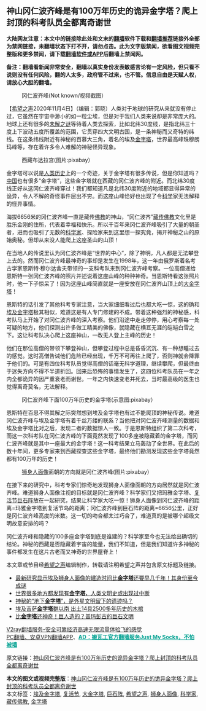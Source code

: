  <h2>神山冈仁波齐峰是有100万年历史的诡异金字塔？爬上封顶的科考队员全都离奇谢世</h2> <p class="notice"><b>大陆网友注意：本文中的链接除此处和文末的<a href="https://github.com/bannedbook/fanqiang" >翻墙</a>软件下载和<a href="https://github.com/killgcd/justmysocks/blob/master/README.md">翻墙推荐</a>链接外全部为禁网链接，未翻墙状态下打不开，请勿点击。此为文字版禁闻，欲看图文视频完整版和更多禁闻，请下载<a href="https://github.com/bannedbook/fanqiang">翻墙软件或APP</a>后翻墙上禁闻网。</p><p>备注：翻墙看新闻非常安全，翻墙以真实身份发表敏感言论有一定风险，但只看不说则没有任何风险，翻的人太多，政府管不过来，也不管。信息自由是天赋人权，请放心大胆的翻墙。</b></p>  <div class="entry"> <figure><figcaption>冈仁波齐峰(Not known/视频截图）</figcaption></figure> <p>【<span class='wp_keywordlink_affiliate'><a href="https://www.soundofhope.org" title="希望之声" target="_blank">希望之声</a></span>2020年11月4日】（编辑：郭晓）人类对于地球的研究从来就没有停止过，它虽然在宇宙中渺小的如一粒尘埃，但是对于我们人类来说却是非常庞大的。地球上还有很多的<span class='wp_keywordlink_affiliate'><a href="https://www.bannedbook.org/bnews/aomi/earth/" title="未解之谜" target="_blank">未解之谜</a></span>等待着人类去探索，比如北纬30度线，是指北纬三十度上下波动五度所覆盖的范围，它贯穿四大文明古国，是一条神秘而又奇特的纬线。在这条纬线附近有神秘的百慕大三角，着名的埃及<a href="https://www.bannedbook.org/bnews/tag/%e9%87%91%e5%ad%97%e5%a1%94/" class="st_tag internal_tag" rel="tag" title="标签 金字塔 下的日志">金字塔</a>，世界最高峰珠穆朗玛峰等，存在着许多令人难解的神秘怪异现象。</p> <figure><figcaption>西藏布达拉宫(图片:pixabay）</figcaption></figure> <p>金字塔可以说是<span class='wp_keywordlink'><a href="https://www.bannedbook.org/forum3/topic1750.html" title="考古学禁区-被掩藏的人类历史" target="_blank">人类历史</a></span>上的一个奇迹，关于金字塔有很多传说，但是你知道吗？<span class='wp_keywordlink_affiliate'><a href="https://www.bannedbook.org/" title="中国" target="_blank">中国</a></span>也有很多“金字塔”，这些金字塔就在西藏的冈仁波齐峰的附近。而北纬30度线正好从这冈仁波齐峰穿过！我们都知道凡是北纬30度附近的地域都显得异常的诡异，令人不解的奇怪事件层出不穷。而这座山峰恰好也出现了令<span class='wp_keywordlink'><a href="https://www.bannedbook.org/forum11/topic309.html" title="禁片：“科学”的棍子" target="_blank">科学</a></span>家无法解释的怪异事情。</p> <p>海拔6656米的冈仁波齐峰一直是藏传<span class='wp_keywordlink'><a href="https://www.qi-gong.me/buddhism/" title="佛教" target="_blank">佛教</a></span>的神山，“冈仁波齐”<a href="https://www.bannedbook.org/bnews/tag/%E8%97%8F%E4%BC%A0%E4%BD%9B%E6%95%99/" class="st_tag internal_tag" rel="tag" title="标签 藏传佛教 下的日志">藏传佛教</a>文化里是胜乐金刚的住所，代表着幸福和快乐。所以千百年来冈仁波齐峰吸引了大量的朝圣者，进而也吸引了无数的<a href="https://www.bannedbook.org/bnews/tag/%e7%a7%91%e5%ad%a6%e5%ae%b6/" class="st_tag internal_tag" rel="tag" title="标签 科学家 下的日志">科学家</a>、探险家来到这里想一探究竟，揭开神秘之山的原始奥秘。但却从来没人能爬上这座圣山的山顶！</p>  <p>在当地人的传说里认为冈仁波齐峰是“世界的中心”，除了神明，凡人都是无法攀登上去的。然而冈仁波齐峰最神奇的事却是发生在1998年，这一年由俄罗斯着名考古学家恩斯特·穆尔达舍夫带领的一支科考队来到冈仁波齐峰考察。一位高僧递给恩斯特一张冈仁波齐峰的照片并述说着这座山峰的种种神奇。当恩斯特看这张照片时，他一下子惊呆了！因为这座山峰简直就是一座安放在冈仁波齐山顶上的<a href="https://www.bannedbook.org/bnews/tag/%E5%A4%A7%E9%87%91%E5%AD%97%E5%A1%94/" class="st_tag internal_tag" rel="tag" title="标签 大金字塔 下的日志">大金字塔</a>！</p> <p></p> <p>恩斯特的话引发了其他科考专家注意，当大家细细看过后也都大吃一惊，这的确和<a href="https://www.bannedbook.org/bnews/tag/%E5%9F%83%E5%8F%8A%E9%87%91%E5%AD%97%E5%A1%94/" class="st_tag internal_tag" rel="tag" title="标签 埃及金字塔 下的日志">埃及金字塔</a>极其相似，难道这是有人专门修建的不成。带着这种强烈的神秘感，科考队马上开始了对冈仁波齐峰的深入考察。他们沿途中走走停停，用心考察每一处可疑的地方，他们探测出许多做工精美的佛像，就隐藏在横亘无涯的皑皑白雪之下。这让科考队决心爬上这座神山，一改无人登上主峰的历史！</p>  <p></p> <p>他们在那位高僧的带领下攀登神山，但攀登过程中总是昏昏沉沉、有一种想睡过去的感觉。这时高僧告诫他们危险已经出现，千万不可再往上爬了，否则神就会降罪于他们的。可是有四位科考队员觉得高僧的话毫无科学道理，继续攀爬，但最终由于迷失方向不得不半道折回。回来后恐怖的事情发生了，这四位科考队员在一年之内全都诡异的因严重衰老而谢世。一年之内快速变老并死去，当时最高级的医生也觉得离奇莫名，无法解释。</p> <figure><figcaption>冈仁波齐峰下面100万年历史的金字塔(示意图:pixabay）</figcaption></figure> <p>恩斯特在百思不得其解之际突然想到埃及金字塔也有过不能爬顶的神秘传说。难道冈仁波齐峰与埃及金字塔有着千丝万缕的联系？当他把对冈仁波齐峰测量的数据和埃及金字塔比对之后，发现二者的数据惊人一致。于是恩斯特组织了第二次科考，而这一次科考队在冈仁波齐峰的下面竟然发现了100多座被隐藏着的金字塔，而冈仁波齐峰就是其中一座最大的金字塔！这一科考结果立马轰动了全世界。在此后的数十年间，更多专家来到西藏探查这些金字塔，最终他们勘测发现这些金字塔竟然都有100万年的历史！</p>  <figure><figcaption><a href="https://www.bannedbook.org/bnews/tag/%e7%8b%ae%e8%ba%ab%e4%ba%ba%e9%9d%a2%e5%83%8f/" class="st_tag internal_tag" rel="tag" title="标签 狮身人面像 下的日志">狮身人面像</a>面朝的方向就是冈仁波齐峰(图片:pixabay）</figcaption></figure> <p>在接下来的研究中，科考专家们惊奇地发现狮身人面像面朝的方向居然就是冈仁波齐峰。难道狮身人面像注视的目标就是冈仁波齐峰？科学家们又把玛雅金字塔、<a href="https://www.bannedbook.org/bnews/tag/%e5%a4%8d%e6%b4%bb%e8%8a%82/" class="st_tag internal_tag" rel="tag" title="标签 复活节 下的日志">复活节</a><a href="https://www.bannedbook.org/bnews/tag/%E5%B7%A8%E7%9F%B3%E9%98%B5/" class="st_tag internal_tag" rel="tag" title="标签 巨石阵 下的日志">巨石阵</a>放在一起研究，结果让科学家大吃一惊！狮身人面像到冈仁波齐峰的距离=玛雅金字塔到复活节岛的距离；冈仁波齐峰到巨石阵的距离=6656公里，正好是冈仁波齐峰高度的米数。这一切的吻合都太过巧合了，难道真的是被哪个超级文明故意安排的吗？</p> <p></p> <p>冈仁波齐峰和隐藏的100多座金字塔到底是谁建的？科学家至今也无法给出确切的结论。神秘的西藏是否隐藏着宇宙的能量，我们不知道，但是我们知道许多神秘的事件都发生在这片古老而又神奇的世界屋脊上！</p>  <p>本文章或节目经<a href="https://www.bannedbook.org/bnews/tag/%e5%b8%8c%e6%9c%9b%e4%b9%8b%e5%a3%b0/" class="st_tag internal_tag" rel="tag" title="标签 希望之声 下的日志">希望之声</a>编辑制作，转载请注明希望之声并包含原文标题及链接。</p> <ul class='op-related-articles' title='相关阅读'> <li><a href='https://www.bannedbook.org/bnews/comments/20201024/1419170.html' target='_blank'>最新研究显示埃及狮身人面像的建造时间比<b>金字塔</b>还要早几千年！其身份至今成谜</a></li> <li><a href='https://www.bannedbook.org/bnews/comments/20201016/1414653.html' target='_blank'>世界很多地方都发现有<b>金字塔</b>，人类文明史或出现过中断</a></li> <li><a href='https://www.bannedbook.org/bnews/comments/20201001/1406052.html' target='_blank'>神秘的“地下<b>金字塔</b>”，是外星文明留下的遗迹吗？</a></li> <li><a href='https://www.bannedbook.org/bnews/baitai/20200922/1400904.html' target='_blank'>埃及吉萨<b>金字塔</b>群以南 出土14具2500多年历史的木棺</a></li> <li><a href='https://www.bannedbook.org/bnews/comments/20200909/1393184.html' target='_blank'>比<b>金字塔</b>还神奇！巨人造的？普玛彭古的巨石文明</a></li> </ul> <p class="texttj"> <a href="https://www.bannedbook.org/forum23/topic22702.html" target="_blank">V2ray翻墙服务-安全可靠经济高速无限流量体验飞的感觉</a><br/> <a href="https://github.com/bannedbook/fanqiang/wiki/%E7%A6%81%E9%97%BB%E7%BD%91%E5%AE%89%E5%8D%93%E7%BF%BB%E5%A2%99%E6%96%B0%E9%97%BBAPP" target="_blank">PC翻墙、安卓VPN翻墙APP</a>、<span onclick="window.open('https://github.com/killgcd/justmysocks/blob/master/README.md')" style="font-weight:bold;color:#00A191;cursor:pointer;text-decoration:underline;outline:none">AD：搬瓦工官方翻墙服务Just My Socks，不怕被墙</span></p><p>原文链接：<a class="src_link"  href="https://www.soundofhope.org/post/437863" target="_blank">神山冈仁波齐峰是有100万年历史的诡异金字塔？爬上封顶的科考队员全都离奇谢世</a></p><a name='sharetosocial'></a>       <div><b>本文的图文或视频完整版</b>：<a href='https://www.bannedbook.org/bnews/comments/20201105/1425908.html'>神山冈仁波齐峰是有100万年历史的诡异金字塔？爬上封顶的科考队员全都离奇谢世</a></div>  </div><!--END ENTRY--> <div class="postfooter"> <div>本文标签：<a href="https://www.bannedbook.org/bnews/tag/%E5%9F%83%E5%8F%8A%E9%87%91%E5%AD%97%E5%A1%94/" rel="tag">埃及金字塔</a>, <a href="https://www.bannedbook.org/bnews/tag/%e5%a4%8d%e6%b4%bb%e8%8a%82/" rel="tag">复活节</a>, <a href="https://www.bannedbook.org/bnews/tag/%E5%A4%A7%E9%87%91%E5%AD%97%E5%A1%94/" rel="tag">大金字塔</a>, <a href="https://www.bannedbook.org/bnews/tag/%E5%B7%A8%E7%9F%B3%E9%98%B5/" rel="tag">巨石阵</a>, <a href="https://www.bannedbook.org/bnews/tag/%e5%b8%8c%e6%9c%9b%e4%b9%8b%e5%a3%b0/" rel="tag">希望之声</a>, <a href="https://www.bannedbook.org/bnews/tag/%e7%8b%ae%e8%ba%ab%e4%ba%ba%e9%9d%a2%e5%83%8f/" rel="tag">狮身人面像</a>, <a href="https://www.bannedbook.org/bnews/tag/%e7%a7%91%e5%ad%a6%e5%ae%b6/" rel="tag">科学家</a>, <a href="https://www.bannedbook.org/bnews/tag/%E8%97%8F%E4%BC%A0%E4%BD%9B%E6%95%99/" rel="tag">藏传佛教</a>, <a href="https://www.bannedbook.org/bnews/tag/%e9%87%91%e5%ad%97%e5%a1%94/" rel="tag">金字塔</a></div>  </div><!--END POSTFOOTER--> 